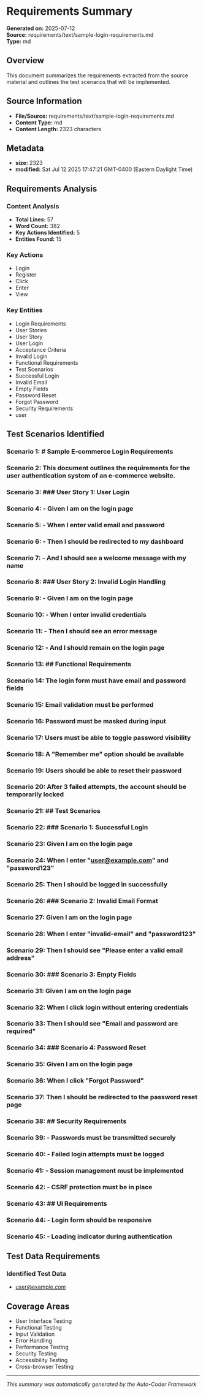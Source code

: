 # Requirements Summary

**Generated on:** 2025-07-12  
**Source:** requirements/text/sample-login-requirements.md  
**Type:** md  

## Overview

This document summarizes the requirements extracted from the source material and outlines the test scenarios that will be implemented.

## Source Information

- **File/Source:** requirements/text/sample-login-requirements.md
- **Content Type:** md
- **Content Length:** 2323 characters

## Metadata

- **size:** 2323
- **modified:** Sat Jul 12 2025 17:47:21 GMT-0400 (Eastern Daylight Time)


## Requirements Analysis


### Content Analysis
- **Total Lines:** 57
- **Word Count:** 382
- **Key Actions Identified:** 5
- **Entities Found:** 15

### Key Actions
- Login
- Register
- Click
- Enter
- View

### Key Entities
- Login Requirements
- User Stories
- User Story
- User Login
- Acceptance Criteria
- Invalid Login
- Functional Requirements
- Test Scenarios
- Successful Login
- Invalid Email
- Empty Fields
- Password Reset
- Forgot Password
- Security Requirements
- user


## Test Scenarios Identified

### Scenario 1: # Sample E-commerce Login Requirements

### Scenario 2: This document outlines the requirements for the user authentication system of an e-commerce website.

### Scenario 3: ### User Story 1: User Login

### Scenario 4: - Given I am on the login page

### Scenario 5: - When I enter valid email and password

### Scenario 6: - Then I should be redirected to my dashboard

### Scenario 7: - And I should see a welcome message with my name

### Scenario 8: ### User Story 2: Invalid Login Handling

### Scenario 9: - Given I am on the login page

### Scenario 10: - When I enter invalid credentials

### Scenario 11: - Then I should see an error message

### Scenario 12: - And I should remain on the login page

### Scenario 13: ## Functional Requirements

### Scenario 14: The login form must have email and password fields

### Scenario 15: Email validation must be performed

### Scenario 16: Password must be masked during input

### Scenario 17: Users must be able to toggle password visibility

### Scenario 18: A "Remember me" option should be available

### Scenario 19: Users should be able to reset their password

### Scenario 20: After 3 failed attempts, the account should be temporarily locked

### Scenario 21: ## Test Scenarios

### Scenario 22: ### Scenario 1: Successful Login

### Scenario 23: **Given** I am on the login page

### Scenario 24: **When** I enter "user@example.com" and "password123"

### Scenario 25: **Then** I should be logged in successfully

### Scenario 26: ### Scenario 2: Invalid Email Format

### Scenario 27: **Given** I am on the login page

### Scenario 28: **When** I enter "invalid-email" and "password123"

### Scenario 29: **Then** I should see "Please enter a valid email address"

### Scenario 30: ### Scenario 3: Empty Fields

### Scenario 31: **Given** I am on the login page

### Scenario 32: **When** I click login without entering credentials

### Scenario 33: **Then** I should see "Email and password are required"

### Scenario 34: ### Scenario 4: Password Reset

### Scenario 35: **Given** I am on the login page

### Scenario 36: **When** I click "Forgot Password"

### Scenario 37: **Then** I should be redirected to the password reset page

### Scenario 38: ## Security Requirements

### Scenario 39: - Passwords must be transmitted securely

### Scenario 40: - Failed login attempts must be logged

### Scenario 41: - Session management must be implemented

### Scenario 42: - CSRF protection must be in place

### Scenario 43: ## UI Requirements

### Scenario 44: - Login form should be responsive

### Scenario 45: - Loading indicator during authentication

## Test Data Requirements


### Identified Test Data
- user@example.com


## Coverage Areas

- User Interface Testing
- Functional Testing
- Input Validation
- Error Handling
- Performance Testing
- Security Testing
- Accessibility Testing
- Cross-browser Testing

---

*This summary was automatically generated by the Auto-Coder Framework*
